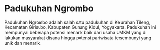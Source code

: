 # Padukuhan Ngrombo

Padukuhan Ngrombo adalah salah satu padukuhan di Kelurahan Tileng, Kecamatan Girisubo, Kabupaten Gunung Kidul, Yogyakarta. Padukuhan ini mempunyai beberapa potensi menarik baik dari usaha UMKM yang di lakukan masyarakat disana hingga potensi pariwisata tersembunyi yang unik dan menarik.
